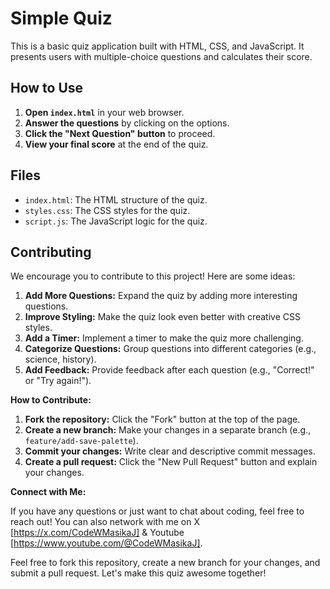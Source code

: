 # Simple Quiz

This is a basic quiz application built with HTML, CSS, and JavaScript. It presents users with multiple-choice questions and calculates their score.

## How to Use

1.  **Open `index.html`** in your web browser.
2.  **Answer the questions** by clicking on the options.
3.  **Click the "Next Question" button** to proceed.
4.  **View your final score** at the end of the quiz.

## Files

* `index.html`: The HTML structure of the quiz.
* `styles.css`: The CSS styles for the quiz.
* `script.js`: The JavaScript logic for the quiz.

## Contributing

We encourage you to contribute to this project! Here are some ideas:

1.  **Add More Questions:** Expand the quiz by adding more interesting questions.
2.  **Improve Styling:** Make the quiz look even better with creative CSS styles.
3.  **Add a Timer:** Implement a timer to make the quiz more challenging.
4.  **Categorize Questions:** Group questions into different categories (e.g., science, history).
5.  **Add Feedback:** Provide feedback after each question (e.g., "Correct!" or "Try again!").

**How to Contribute:**

1.  **Fork the repository:** Click the "Fork" button at the top of the page.
2.  **Create a new branch:** Make your changes in a separate branch (e.g., `feature/add-save-palette`).
3.  **Commit your changes:** Write clear and descriptive commit messages.
4.  **Create a pull request:** Click the "New Pull Request" button and explain your changes.

**Connect with Me:**

If you have any questions or just want to chat about coding, feel free to reach out! You can also network with me on X [https://x.com/CodeWMasikaJ] & Youtube [https://www.youtube.com/@CodeWMasikaJ].

Feel free to fork this repository, create a new branch for your changes, and submit a pull request. Let's make this quiz awesome together!